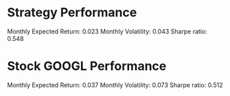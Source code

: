 # Strategy Performance
Monthly Expected Return: 0.023
Monthly Volatility: 0.043
Sharpe ratio: 0.548
# Stock GOOGL Performance
Monthly Expected Return: 0.037
Monthly Volatility: 0.073
Sharpe ratio: 0.512
